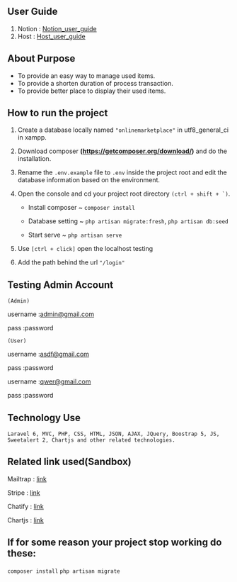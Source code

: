 ## User Guide
1. Notion : <a href="https://xiiaotong.notion.site/Online-Marketplace-to-sell-and-buy-Used-Item-FYP-e9b01f111e0a456aaa881a70de6a33d3?pvs=4">Notion_user_guide</a>
2. Host : <a href="http://tong77777.great-site.net/user_guide/Online%20Marketplace%20to%20sell%20and%20buy%20Used%20Item%20(FYP)%20e9b01f111e0a456aaa881a70de6a33d3.html">Host_user_guide</a>

## About Purpose
- To provide an easy way to manage used items.
- To provide a shorten duration of process transaction.
- To provide better place to display their used items.

## How to run the project 
1. Create a database locally named ``"onlinemarketplace"`` in utf8_general_ci in xampp.
2. Download composer **(https://getcomposer.org/download/)** and do the installation.
3. Rename the ``.env.example`` file to ``.env`` inside the project root and edit the database information based on the environment.
4. Open the console and cd your project root directory ``(ctrl + shift + `)``.
   
   + Install composer ~ ``composer install``
   
   + Database setting ~ ``php artisan migrate:fresh``, ``php artisan db:seed``
   
   + Start serve      ~ ``php artisan serve``
   
6. Use ``[ctrl + click]`` open the localhost testing
7. Add the path behind the url ``"/login"``

## Testing Admin Account
``(Admin)``

username    :admin@gmail.com

pass        :password

``(User)``

username    :asdf@gmail.com

pass        :password

username    :qwer@gmail.com

pass        :password



## Technology Use
``Laravel 6, MVC, PHP, CSS, HTML, JSON, AJAX, JQuery, Boostrap 5, JS, Sweetalert 2, Chartjs and other related technologies.``

## Related link used(Sandbox)
Mailtrap : <a href="https://mailtrap.io/">link</a>

Stripe : <a href="https://stripe.com/en-my">link</a>

Chatify : <a href="https://chatify.munafio.com/">link</a>

Chartjs : <a href="https://www.chartjs.org/">link</a>

## If for some reason your project stop working do these:
``composer install``
``php artisan migrate``

